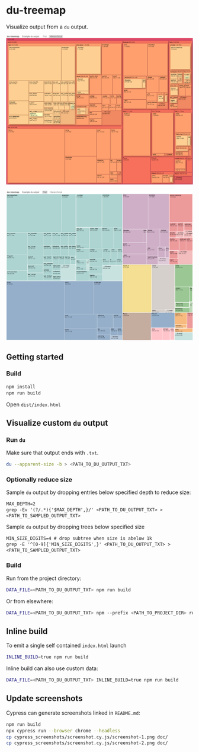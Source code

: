 du-treemap
==========

Visualize output from a `du` output.

![hierarchic layout](doc/screenshot-1.png)

![flat layout](doc/screenshot-2.png)


Getting started
---------------


### Build

``` bash
npm install
npm run build
```

Open `dist/index.html`


Visualize custom `du` output
----------------------------


### Run `du`

Make sure that output ends with `.txt`.

``` bash
du --apparent-size -b > <PATH_TO_DU_OUTPUT_TXT>
```


### Optionally reduce size

Sample `du` output by dropping entries below specified depth to reduce size:

```
MAX_DEPTH=2
grep -Ev '(?/.*){'$MAX_DEPTH',}/' <PATH_TO_DU_OUTPUT_TXT> > <PATH_TO_SAMPLED_OUTPUT_TXT>
```

Sample `du` output by dropping trees below specified size

```
MIN_SIZE_DIGITS=4 # drop subtree when size is abelow 1k
grep -E '^[0-9]{'MIN_SIZE_DIGITS',}' <PATH_TO_DU_OUTPUT_TXT> > <PATH_TO_SAMPLED_OUTPUT_TXT>
```


### Build

Run from the project directory:

``` bash
DATA_FILE=<PATH_TO_DU_OUTPUT_TXT> npm run build
```

Or from elsewhere:

``` bash
DATA_FILE=<PATH_TO_DU_OUTPUT_TXT> npm --prefix <PATH_TO_PROJECT_DIR> run build
```


Inline build
------------

To emit a single self contained `index.html` launch

``` bash
INLINE_BUILD=true npm run build
```

Inline build can also use custom data:

``` bash
DATA_FILE=<PATH_TO_DU_OUTPUT_TXT> INLINE_BUILD=true npm run build
```


Update screenshots
------------------

Cypress can generate screenshots linked in `README.md`:

``` bash
npm run build
npx cypress run --browser chrome --headless
cp cypress_screenshots/screenshot.cy.js/screenshot-1.png doc/
cp cypress_screenshots/screenshot.cy.js/screenshot-2.png doc/
```

